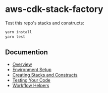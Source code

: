 # aws-cdk-stack-factory

Test this repo's stacks and constructs:

```bash
yarn install
yarn test
```

## Documention

- [Overview](docs)
- [Environment Setup](docs/setup)
- [Creating Stacks and Constructs](docs/usage)
- [Testing Your Code](docs/testing)
- [Workflow Helpers](docs/workflow)
